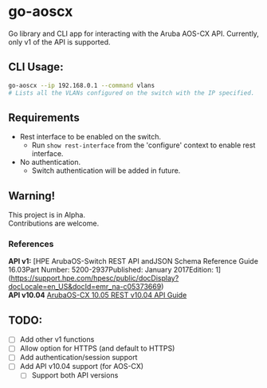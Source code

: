 # go-aoscx
Go library and CLI app for interacting with the Aruba AOS-CX API.
Currently, only v1 of the API is supported.

## CLI Usage:
```bash
go-aoscx --ip 192.168.0.1 --command vlans
# Lists all the VLANs configured on the switch with the IP specified.
```

## Requirements
- Rest interface to be enabled on the switch.
  - Run `show rest-interface` from the 'configure' context to enable rest interface.
- No authentication.
  - Switch authentication will be added in future.

## Warning!
This project is in Alpha.  
Contributions are welcome.

### References
**API v1:** [HPE ArubaOS-Switch REST API andJSON Schema Reference Guide 16.03Part Number: 5200-2937Published: January 2017Edition: 1]  (https://support.hpe.com/hpesc/public/docDisplay?docLocale=en_US&docId=emr_na-c05373669)  
**API v10.04** [ArubaOS-CX 10.05 REST v10.04 API Guide](https://www.arubanetworks.com/techdocs/AOS-CX/10.05/HTML/5200-7320/index.html)

## TODO:
- [ ] Add other v1 functions
- [ ] Allow option for HTTPS (and default to HTTPS)
- [ ] Add authentication/session support
- [ ] Add API v10.04 support (for AOS-CX)
  - [ ] Support both API versions
